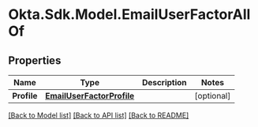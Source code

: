 # Okta.Sdk.Model.EmailUserFactorAllOf

## Properties

Name | Type | Description | Notes
------------ | ------------- | ------------- | -------------
**Profile** | [**EmailUserFactorProfile**](EmailUserFactorProfile.md) |  | [optional] 

[[Back to Model list]](../README.md#documentation-for-models) [[Back to API list]](../README.md#documentation-for-api-endpoints) [[Back to README]](../README.md)

